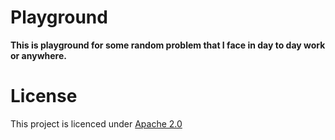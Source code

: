# Playground

**This is playground for some random problem that I face in day to day work or anywhere.**

# License
This project is licenced under [Apache 2.0](https://github.com/itzmanish/go-playground/blob/master/LICENSE)
